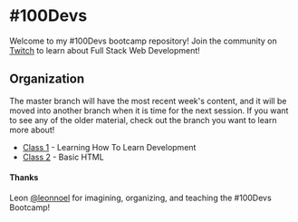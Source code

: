 # #100Devs

Welcome to my #100Devs bootcamp repository! Join the community on [Twitch](https://twitch.tv/learnwithleon) to learn about Full Stack Web Development!

## Organization

The master branch will have the most recent week's content, and it will be moved into another branch when it is time for the next session. If you want to see any of the older material, check out the branch you want to learn more about!

- [Class 1]() - Learning How To Learn Development
- [Class 2]() - Basic HTML

#### Thanks

Leon [@leonnoel](https://twitter.com/leonnoel) for imagining, organizing, and teaching the #100Devs Bootcamp!

